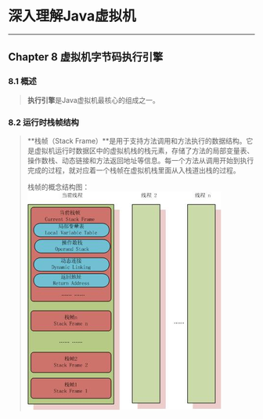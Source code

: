 # 深入理解Java虚拟机 #

---

## Chapter 8 虚拟机字节码执行引擎 ##

### 8.1 概述 ###

> **执行引擎**是Java虚拟机最核心的组成之一。

### 8.2 运行时栈帧结构 ###
> **栈帧（Stack Frame）**是用于支持方法调用和方法执行的数据结构。它是虚拟机运行时数据区中的虚拟机栈的栈元素，存储了方法的局部变量表、操作数栈、动态链接和方法返回地址等信息。每一个方法从调用开始到执行完成的过程，就对应着一个栈帧在虚拟机栈里面从入栈道出栈的过程。
> 
> 栈帧的概念结构图：
> ![栈帧的概念结构](img/栈帧的概念结构.jpg)
> 
> 